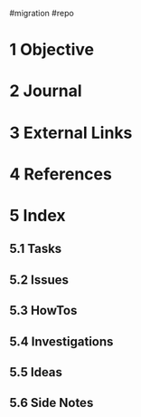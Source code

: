 
#migration #repo
# 1 Objective

# 2 Journal

# 3 External Links

# 4 References

# 5 Index

## 5.1 Tasks

## 5.2 Issues

## 5.3 HowTos

## 5.4 Investigations

## 5.5 Ideas

## 5.6 Side Notes
